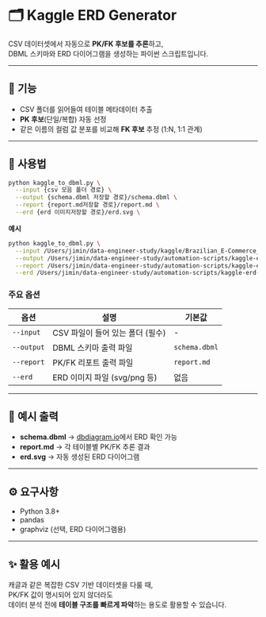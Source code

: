 # 🗂️ Kaggle ERD Generator

CSV 데이터셋에서 자동으로 **PK/FK 후보를 추론**하고,  
DBML 스키마와 ERD 다이어그램을 생성하는 파이썬 스크립트입니다.  

---

## 📌 기능
- CSV 폴더를 읽어들여 테이블 메타데이터 추출
- **PK 후보**(단일/복합) 자동 선정
- 같은 이름의 컬럼 값 분포를 비교해 **FK 후보** 추정 (1:N, 1:1 관계)
---

## 🚀 사용법
```bash
python kaggle_to_dbml.py \
  --input {csv 모음 폴더 경로} \
  --output {schema.dbml 저장할 경로}/schema.dbml \
  --report {report.md저장할 경로}/report.md \
  --erd {erd 이미지저장할 경로}/erd.svg \
```
**예시**
```bash
python kaggle_to_dbml.py \
  --input /Users/jimin/data-engineer-study/kaggle/Brazilian_E-Commerce_Public_Dataset_by_Olist/olist \
  --output /Users/jimin/data-engineer-study/automation-scripts/kaggle-erd-gen/examples/schema.dbml \
  --report /Users/jimin/data-engineer-study/automation-scripts/kaggle-erd-gen/examples/report.md \
  --erd /Users/jimin/data-engineer-study/automation-scripts/kaggle-erd-gen/examples/erd.png
```
### 주요 옵션

| 옵션 | 설명 | 기본값 |
|------|------|---------|
| `--input` | CSV 파일이 들어 있는 폴더 (필수) | - |
| `--output` | DBML 스키마 출력 파일 | `schema.dbml` |
| `--report` | PK/FK 리포트 출력 파일 | `report.md` |
| `--erd` | ERD 이미지 파일 (svg/png 등) | 없음 |

---

## 📂 예시 출력
- **schema.dbml** → [dbdiagram.io](https://dbdiagram.io)에서 ERD 확인 가능  
- **report.md** → 각 테이블별 PK/FK 추론 결과  
- **erd.svg** → 자동 생성된 ERD 다이어그램  

---

## ⚙️ 요구사항
- Python 3.8+
- pandas
- graphviz (선택, ERD 다이어그램용)
---

## ✨ 활용 예시

캐글과 같은 복잡한 CSV 기반 데이터셋을 다룰 때,  
PK/FK 값이 명시되어 있지 않더라도  
데이터 분석 전에 **테이블 구조를 빠르게 파악**하는 용도로 활용할 수 있습니다.